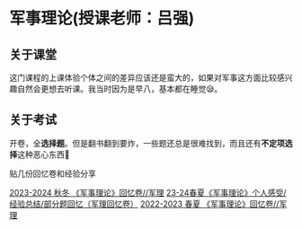 # 军事理论(授课老师：吕强)

## 关于课堂

这门课程的上课体验个体之间的差异应该还是蛮大的，如果对军事这方面比较感兴趣自然会更想去听课。我当时因为是早八，基本都在睡觉😪。

## 关于考试

开卷，全**选择题**。但是翻书翻到要炸，一些题还总是很难找到，而且还有**不定项选择**这种恶心东西🤮

贴几份回忆卷和经验分享

[2023-2024 秋冬 《军事理论》回忆卷//军理](https://www.cc98.org/topic/5803648)
[23-24春夏《军事理论》个人感受/经验总结/部分题回忆（军理回忆卷）](https://www.cc98.org/topic/5922335)
[2022-2023 春夏 《军事理论》回忆卷//军理](https://www.cc98.org/topic/5645113)
